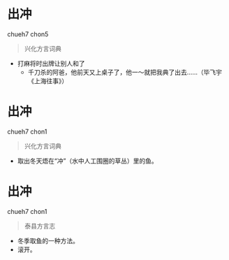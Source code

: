 # 出冲
chueh7 chon5
> 兴化方言词典
- 打麻将时出牌让别人和了
  - 千刀杀的阿爸，他前天又上桌子了，他一～就把我典了出去……（毕飞宇《上海往事》）

# 出冲
chueh7 chon1
> 兴化方言词典
- 取出冬天焐在“冲”（水中人工围圈的草丛）里的鱼。

# 出冲
chueh7 chon1
> 泰县方言志
- 冬季取鱼的一种方法。
- 滚开。
